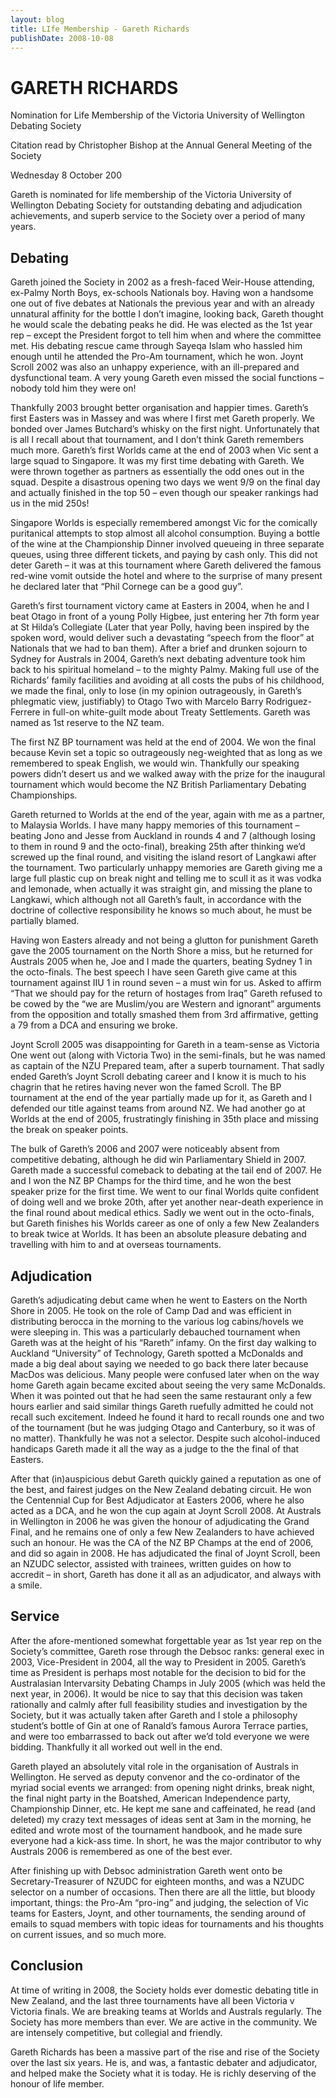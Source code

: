 ```yaml
---
layout: blog
title: LIfe Membership - Gareth Richards
publishDate: 2008-10-08
---
```

# GARETH RICHARDS

Nomination for Life Membership of the Victoria University of Wellington Debating Society

Citation read by Christopher Bishop at the Annual General Meeting of the Society

Wednesday 8 October 200

Gareth is nominated for life membership of the Victoria University of Wellington Debating Society for outstanding debating and adjudication achievements, and superb service to the Society over a period of many years.

## Debating

Gareth joined the Society in 2002 as a fresh-faced Weir-House attending, ex-Palmy North Boys, ex-schools Nationals boy. Having won a handsome one out of five debates at Nationals the previous year and with an already unnatural affinity for the bottle I don’t imagine, looking back, Gareth thought he would scale the debating peaks he did. He was elected as the 1st year rep – except the President forgot to tell him when and where the committee met. His debating rescue came through Sayeqa Islam who hassled him enough until he attended the Pro-Am tournament, which he won. Joynt Scroll 2002 was also an unhappy experience, with an ill-prepared and dysfunctional team. A very young Gareth even missed the social functions – nobody told him they were on!

Thankfully 2003 brought better organisation and happier times. Gareth’s first Easters was in Massey and was where I first met Gareth properly. We bonded over James Butchard’s whisky on the first night. Unfortunately that is all I recall about that tournament, and I don’t think Gareth remembers much more. Gareth’s first Worlds came at the end of 2003 when Vic sent a large squad to Singapore. It was my first time debating with Gareth. We were thrown together as partners as essentially the odd ones out in the squad. Despite a disastrous opening two days we went 9/9 on the final day and actually finished in the top 50 – even though our speaker rankings had us in the mid 250s!

Singapore Worlds is especially remembered amongst Vic for the comically puritanical attempts to stop almost all alcohol consumption. Buying a bottle of the wine at the Championship Dinner involved queueing in three separate queues, using three different tickets, and paying by cash only. This did not deter Gareth – it was at this tournament where Gareth delivered the famous red-wine vomit outside the hotel and where to the surprise of many present he declared later that “Phil Cornege can be a good guy”.

Gareth’s first tournament victory came at Easters in 2004, when he and I beat Otago in front of a young Polly Higbee, just entering her 7th form year at St Hilda’s Collegiate (Later that year Polly, having been inspired by the spoken word, would deliver such a devastating “speech from the floor” at Nationals that we had to ban them). After a brief and drunken sojourn to Sydney for Australs in 2004, Gareth’s next debating adventure took him back to his spiritual homeland – to the mighty Palmy. Making full use of the Richards’ family facilities and avoiding at all costs the pubs of his childhood, we made the final, only to lose (in my opinion outrageously, in Gareth’s phlegmatic view, justifiably) to Otago Two with Marcelo Barry Rodriguez-Ferrere in full-on white-guilt mode about Treaty Settlements. Gareth was named as 1st reserve to the NZ team.

The first NZ BP tournament was held at the end of 2004. We won the final because Kevin set a topic so outrageously neg-weighted that as long as we remembered to speak English, we would win. Thankfully our speaking powers didn’t desert us and we walked away with the prize for the inaugural tournament which would become the NZ British Parliamentary Debating Championships.

Gareth returned to Worlds at the end of the year, again with me as a partner, to Malaysia Worlds. I have many happy memories of this tournament – beating Jono and Jesse from Auckland in rounds 4 and 7 (although losing to them in round 9 and the octo-final), breaking 25th after thinking we’d screwed up the final round, and visiting the island resort of Langkawi after the tournament. Two particularly unhappy memories are Gareth giving me a large full plastic cup on break night and telling me to scull it as it was vodka and lemonade, when actually it was straight gin, and missing the plane to Langkawi, which although not all Gareth’s fault, in accordance with the doctrine of collective responsibility he knows so much about, he must be partially blamed.

Having won Easters already and not being a glutton for punishment Gareth gave the 2005 tournament on the North Shore a miss, but he returned for Australs 2005 when he, Joe and I made the quarters, beating Sydney 1 in the octo-finals. The best speech I have seen Gareth give came at this tournament against IIU 1 in round seven – a must win for us. Asked to affirm “That we should pay for the return of hostages from Iraq” Gareth refused to be cowed by the “we are Muslim/you are Western and ignorant” arguments from the opposition and totally smashed them from 3rd affirmative, getting a 79 from a DCA and ensuring we broke.

Joynt Scroll 2005 was disappointing for Gareth in a team-sense as Victoria One went out (along with Victoria Two) in the semi-finals, but he was named as captain of the NZU Prepared team, after a superb tournament. That sadly ended Gareth’s Joynt Scroll debating career and I know it is much to his chagrin that he retires having never won the famed Scroll. The BP tournament at the end of the year partially made up for it, as Gareth and I defended our title against teams from around NZ. We had another go at Worlds at the end of 2005, frustratingly finishing in 35th place and missing the break on speaker points.

The bulk of Gareth’s 2006 and 2007 were noticeably absent from competitive debating, although he did win Parliamentary Shield in 2007. Gareth made a successful comeback to debating at the tail end of 2007. He and I won the NZ BP Champs for the third time, and he won the best speaker prize for the first time. We went to our final Worlds quite confident of doing well and we broke 20th, after yet another near-death experience in the final round about medical ethics. Sadly we went out in the octo-finals, but Gareth finishes his Worlds career as one of only a few New Zealanders to break twice at Worlds. It has been an absolute pleasure debating and travelling with him to and at overseas tournaments.

## Adjudication

Gareth’s adjudicating debut came when he went to Easters on the North Shore in 2005. He took on the role of Camp Dad and was efficient in distributing berocca in the morning to the various log cabins/hovels we were sleeping in. This was a particularly debauched tournament when Gareth was at the height of his “Rareth” infamy. On the first day walking to Auckland “University” of Technology, Gareth spotted a McDonalds and made a big deal about saying we needed to go back there later because MacDos was delicious. Many people were confused later when on the way home Gareth again became excited about seeing the very same McDonalds. When it was pointed out that he had seen the same restaurant only a few hours earlier and said similar things Gareth ruefully admitted he could not recall such excitement. Indeed he found it hard to recall rounds one and two of the tournament (but he was judging Otago and Canterbury, so it was of no matter). Thankfully he was not a selector. Despite such alcohol-induced handicaps Gareth made it all the way as a judge to the the final of that Easters.

After that (in)auspicious debut Gareth quickly gained a reputation as one of the best, and fairest judges on the New Zealand debating circuit. He won the Centennial Cup for Best Adjudicator at Easters 2006, where he also acted as a DCA, and he won the cup again at Joynt Scroll 2008. At Australs in Wellington in 2006 he was given the honour of adjudicating the Grand Final, and he remains one of only a few New Zealanders to have achieved such an honour. He was the CA of the NZ BP Champs at the end of 2006, and did so again in 2008. He has adjudicated the final of Joynt Scroll, been an NZUDC selector, assisted with trainees, written guides on how to accredit – in short, Gareth has done it all as an adjudicator, and always with a smile.

## Service

After the afore-mentioned somewhat forgettable year as 1st year rep on the Society’s committee, Gareth rose through the Debsoc ranks: general exec in 2003, Vice-President in 2004, all the way to President in 2005. Gareth’s time as President is perhaps most notable for the decision to bid for the Australasian Intervarsity Debating Champs in July 2005 (which was held the next year, in 2006). It would be nice to say that this decision was taken rationally and calmly after full feasibility studies and investigation by the Society, but it was actually taken after Gareth and I stole a philosophy student’s bottle of Gin at one of Ranald’s famous Aurora Terrace parties, and were too embarrassed to back out after we’d told everyone we were bidding. Thankfully it all worked out well in the end.

Gareth played an absolutely vital role in the organisation of Australs in Wellington. He served as deputy convenor and the co-ordinator of the myriad social events we arranged: from opening night drinks, break night, the final night party in the Boatshed, American Independence party, Championship Dinner, etc. He kept me sane and caffeinated, he read (and deleted) my crazy text messages of ideas sent at 3am in the morning, he edited and wrote most of the tournament handbook, and he made sure everyone had a kick-ass time. In short, he was the major contributor to why Australs 2006 is remembered as one of the best ever.

After finishing up with Debsoc administration Gareth went onto be Secretary-Treasurer of NZUDC for eighteen months, and was a NZUDC selector on a number of occasions. Then there are all the little, but bloody important, things: the Pro-Am “pro-ing” and judging, the selection of Vic teams for Easters, Joynt, and other tournaments, the sending around of emails to squad members with topic ideas for tournaments and his thoughts on current issues, and so much more.

## Conclusion

At time of writing in 2008, the Society holds ever domestic debating title in New Zealand, and the last three tournaments have all been Victoria v Victoria finals. We are breaking teams at Worlds and Australs regularly. The Society has more members than ever. We are active in the community. We are intensely competitive, but collegial and friendly.

Gareth Richards has been a massive part of the rise and rise of the Society over the last six years. He is, and was, a fantastic debater and adjudicator, and helped make the Society what it is today. He is richly deserving of the honour of life member.
